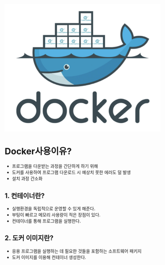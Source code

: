 ![Alt text](image.png)

# Docker사용이유?
- 프로그램을 다운받는 과정을 간단하게 하기 위해
- 도커를 사용하여 프로그램 다운로드 시 예상치 못한 에러도 덜 발생
- 설치 과정 간소화

## 1. 컨테이너란?
- 실행환경을 독립적으로 운영할 수 있게 해준다.
- 부팅이 빠르고 메모리 사용량이 적은 장점이 있다.
- 컨테이너를 통해 프로그램을 실행한다.

## 2. 도커 이미지란?
- 응용 프로그램을 실행하는 데 필요한 것들을 포함하는 소프트웨어 패키지
- 도커 이미지를 이용해 컨테이너 생성한다.